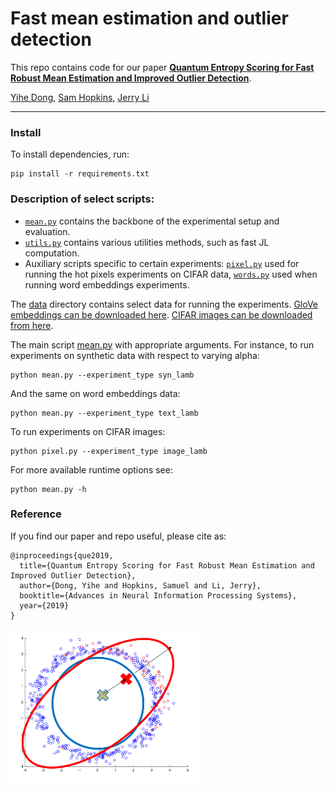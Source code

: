 # Fast mean estimation and outlier detection

This repo contains code for our paper [**Quantum Entropy Scoring for Fast Robust Mean Estimation and Improved Outlier Detection**](https://arxiv.org/abs/1906.11366).

[Yihe Dong](http://yihedong.me/), [Sam Hopkins](http://www.samuelbhopkins.com/), [Jerry Li](https://jerryzli.github.io/)
_________________

### Install
To install dependencies, run:
```
pip install -r requirements.txt
```

### Description of select scripts:
* [`mean.py`](mean.py) contains the backbone of the experimental setup and evaluation.
* [`utils.py`](utils.py) contains various utilities methods, such as fast JL computation.
* Auxiliary scripts specific to certain experiments: [`pixel.py`](pixel.py) used for running the hot pixels experiments on CIFAR data, [`words.py`](words.py) used when running word embeddings experiments.

The [data](data) directory contains select data for running the experiments. [GloVe embeddings can be downloaded here](https://nlp.stanford.edu/projects/glove/). [CIFAR images can be downloaded from here](https://www.cs.toronto.edu/~kriz/cifar.html).


The main script [mean.py](mean.py) with appropriate arguments. For instance, to run experiments on synthetic data with respect to varying alpha:
```
python mean.py --experiment_type syn_lamb
```

And the same on word embeddings data:
```
python mean.py --experiment_type text_lamb
```

To run experiments on CIFAR images:
```
python pixel.py --experiment_type image_lamb
```

For more available runtime options see:
```
python mean.py -h
```

### Reference

If you find our paper and repo useful, please cite as:

```
@inproceedings{que2019,
  title={Quantum Entropy Scoring for Fast Robust Mean Estimation and Improved Outlier Detection},
  author={Dong, Yihe and Hopkins, Samuel and Li, Jerry},
  booktitle={Advances in Neural Information Processing Systems},
  year={2019}
}
```
<p>
<img src="data/mean_shift1.png"  width="300" >
</p>